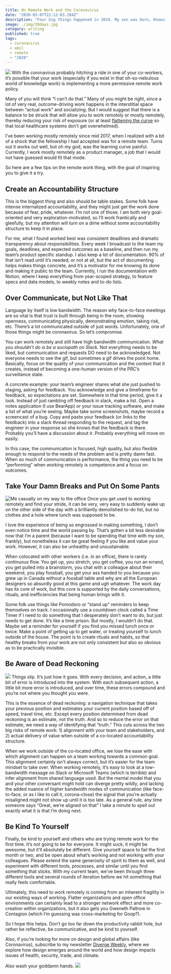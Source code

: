 ```yaml
---
title: On Remote Work and the Coronavirus
date: "2020-03-07T22:12:03.284Z"
description: "Four big things happened in 2019. My son was born, Knowsi was launched, I started a grad program, and I learned a bit about how these different things came together."
image: ./img/28days.jpg
category: writing
published: true
tags:
  - coronavirus
  - emil
  - remote
  - "2020"
---
```


![](img/28days.jpg)
With the coronavirus probably hitching a ride in one of your co-workers, it’s possible that your work (especially if you exist in that oh-so-nebulous world of knowledge work) is implementing a more permissive remote work policy. 

Many of you will think “I can’t do that.” Many of you might be right, since a lot of very real, outcome-driving work happens in the interstitial space between “actual work” and socializing.  But I would suggest that there is a  balance to be struck that will allow you to work remotely or mostly remotely, thereby reducing your risk of exposure (or at least [flattening the curve](https://www.vox.com/science-and-health/2020/3/6/21161234/coronavirus-covid-19-science-outbreak-ends-endemic-vaccine) so that local healthcare systems don’t get overwhelmed).

I’ve been working mostly remotely since mid 2017, when I realized with a bit of a shock that the fellowship I had accepted was for a remote team. Turns out it works out well, but oh my god, was the learning curve painful. Currently, I work mostly remotely as a product manager, a job that I would not have guessed would  fit that mode.

So here are a few tips on the remote work thing, with the goal of inspiring you to give it a try.



## Create an Accountability Structure
This is the biggest thing and also should be table stakes. Some folk have intense internalized accountability, and they might just get the work done because of fear, pride, whatever. I’m not one of those. I am both very goal-oriented and very exploration-motivated, so I’ll work frantically and gleefully, but my attention will turn on a dime without some accountability structure to keep it in place.

For me, what I found worked best was consistent deadlines and dramatic transparency about responsibilities. Every week I broadcast to the team my goals, deadlines, and expected outcomes as a baseline, and then run my team’s product specific standup. I also keep a lot of documentation. 90% of that isn’t read until it’s needed, or not at all, but the act of documenting helps makes things concrete, and it’s a motivator for me knowing its done and making it public to the team. Currently, I run the documentation with Notion, where I keep everything from year-scoped strategy, to feature specs and data models, to weekly notes and to-do lists.

## Over Communicate, but Not Like That
Language by itself is low bandwidth. The reason why face-to-face meetings are so vital is that trust is built through being in the room, showing openness, communicating physically, demonstrating emotion, taking risk, etc. There’s a lot communicated outside of just words. Unfortunately, one of those things might be coronavirus. So let’s compromise.

You can work remotely and still have high bandwidth communication. *What you shouldn’t do is be a sociopath on Slack*. Not everything needs to be liked, but communication and requests DO need to be acknowledged. Not everyone needs to see the gif, but sometimes a gif drives the point home. Basically, focus on the quality of your communication and the context that it creates, instead of becoming a one-human version of the PRC’s surveillance state.

A concrete example: your team’s engineer shares what she just pushed to staging, asking for feedback. You acknowledge and give a timeframe for feedback, so expectations are set. Somewhere in that time period, give it a look. Instead of just rambling off feedback in slack, make a list. Open a notes application (I use BearApp) or your issue tracking software, and make a list of what you’re seeing. Maybe take some screenshots, maybe record a screencast of a bug. Copy and paste your feedback (or links to the feedback) into a slack thread responding to the request, and tag the engineer in your response so she knows that the feedback is there. Probably you’ll have a discussion about it. Probably everything will move on easily.

In this case, the communication is focused, high quality, but also flexible enough to respond to the needs of the problem and is pretty damn fast. When so much of communication is performance, the thing you need to be “performing” when working remotely is competence and a focus on outcomes.

## Take Your Damn Breaks and Put On Some Pants
![Me casually on my way to the office](img/offtowork.jpg)
Once you get used to working remotely and find your stride, it can be very, very easy to suddenly wake up on the other side of the day with a brilliantly demolished to-do list, but no clothes and a hole where lunch was supposed to be.

I love the experience of being so engrossed in making something, I don’t even notice time and the world passing by. That’s gotten a bit less desirable now that I’m a parent (because I want to be spending that time with my son, frankly), but nonetheless it can be great feeling if you like and value your work. However, it can also be unhealthy and unsustainable.

When colocated with other workers (i.e. in an office), there is rarely continuous flow. You get up, you stretch, you get coffee, you run an errand, you get pulled into a brainstorm, you chat with a colleague about their weekend, you play foosball, you get your ass handed to you because you grew up in Canada without a foosball table and why are all the European designers so absurdly good at this game and ugh whatever. The work day has its core of work, but this core is supported by the daily conversations, rituals, and inefficiencies that being human brings with it.

Some folk use things like Pomodoro or “stand up” reminders to keep themselves on track. I occasionally use a countdown clock called a Time Timer if I need to do something that I desperately don’t want to do, but just needs to get done. It’s like a time prison. But mostly, I wouldn’t do that. Maybe set a reminder for yourself if you find you missed lunch once or twice. Make a point of getting up to get water, or treating yourself to lunch outside of the house. The point is to create rituals and habits, so that healthy breaks from your work are not only consistent but also so obvious as to be practically invisible.

## Be Aware of Dead Reckoning
![](img/hunt.png)
Things slip. It’s just how it goes. With every decision, and action, a little bit of error is introduced into the system. With each subsequent action, a little bit more error is introduced, and over time, these errors compound and you’re not where you  thought you were. 

This is the essence of dead reckoning: a navigation technique that takes your previous position and estimates your current position based off of speed, travel time, etc. Except every position determined from dead reckoning is an estimate, not the truth. And so to reduce the error on that estimate, we need a way of identifying that “truth.” This cuts across the two big risks of remote work: 1) alignment with your team and stakeholders, and 2) actual delivery of value when outside of a co-located accountability structure. 

When we work outside of the co-located office, we lose the ease with which alignment can happen on a team working towards a common goal. This alignment certainly isn’t always correct, but it’s easier for the team mindset to take over. When working remotely, it’s easy to look at a low-bandwidth message on Slack or Microsoft Teams (which is terrible) and infer alignment from shared language used. But the mental model that you and your other conversant might hold can diverge pretty wildly, and lacking the added nuance of higher bandwidth modes of communication (like face-to-face, or as I like to call it, corona-close) the signal that you’re actually misaligned might not show up until it is too late. As a general rule, any time someone says “Great, we’re aligned on that” I take a minute to spell out exactly what it is that I’m doing next.

## Be Kind To Yourself
Finally, be kind to yourself and others who are trying remote work for the first time. It’s not going to be for everyone. It might suck, it might be awesome, but it’ll absolutely be different. Give yourself space to fail the first month or two, and be open about what’s working and not working with your colleagues. Please extend the same generosity of spirit to them as well, and experiment with different tools, processes, and similar until you find something that sticks. With my current team, we’ve been through three different tools and several rounds of iteration before we hit something that really feels comfortable.

Ultimately, this need to work remotely is coming from an inherent fragility in our existing ways of working. Flatter organizations and open office environments can certainly lead to a stronger network effect and more co-creation within organizations, but it also gets you Gweneth Paltrow in Contagion (which I’m guessing was cross-marketing for Goop?).

So I hope this helps. Don’t go too far down the productivity rabbit hole, but rather be reflective, be communicative, and be kind to yourself.

Also, if you’re looking for more on design and global affairs (like Coronavirus), subscribe to my newsletter [Diverge Weekly](https://divergeweekly.com), where we explore how design emerges around the world and how design impacts issues of health, security, trade, and climate.

Also wash your goddamn hands.
![](img/hands.gif)